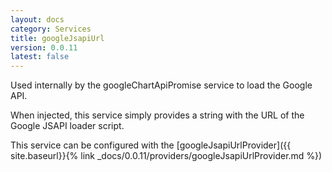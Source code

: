 ```yaml
---
layout: docs
category: Services
title: googleJsapiUrl
version: 0.0.11
latest: false
---
```


Used internally by the googleChartApiPromise service to load the Google API.

When injected, this service simply provides a string with the URL of the Google
JSAPI loader script.

This service can be configured with the [googleJsapiUrlProvider]({{ site.baseurl}}{% link _docs/0.0.11/providers/googleJsapiUrlProvider.md %})
